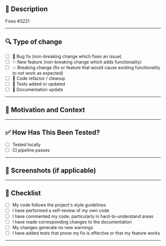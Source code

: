 ## 📝 Description

<!-- Please include a summary of the changes and the related issue. -->

Fixes #3221

---

## 🔍 Type of change

<!-- Please delete options that are not relevant. -->

- [ ] 🐛 Bug fix (non-breaking change which fixes an issue)
- [ ] ✨ New feature (non-breaking change which adds functionality)
- [ ] 💥 Breaking change (fix or feature that would cause existing functionality to not work as expected)
- [ ] 🧹 Code refactor / cleanup
- [ ] 🧪 Tests added or updated
- [ ] 📘 Documentation update

---

## 🧠 Motivation and Context

<!-- Why is this change required? What problem does it solve? -->

---

## ✅ How Has This Been Tested?

<!-- Describe the tests you ran to verify your changes. -->

- [ ] Tested locally
- [ ] CI pipeline passes

---

## 📸 Screenshots (if applicable)

<!-- Add any relevant screenshots or screen recordings -->

---

## 🧾 Checklist

- [ ] My code follows the project's style guidelines
- [ ] I have performed a self-review of my own code
- [ ] I have commented my code, particularly in hard-to-understand areas
- [ ] I have made corresponding changes to the documentation
- [ ] My changes generate no new warnings
- [ ] I have added tests that prove my fix is effective or that my feature works

---
